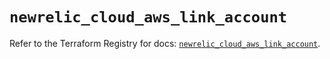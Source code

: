 # `newrelic_cloud_aws_link_account`

Refer to the Terraform Registry for docs: [`newrelic_cloud_aws_link_account`](https://registry.terraform.io/providers/newrelic/newrelic/3.48.0/docs/resources/cloud_aws_link_account).
